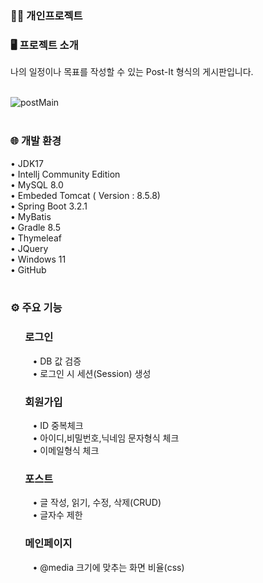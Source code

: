 ### 👩‍🚀 개인프로젝트 </br>
### 🖥️ 프로젝트 소개
나의 일정이나 목표를 작성할 수 있는 Post-It 형식의 게시판입니다.</br></br>

![postMain](https://github.com/JuYeon-Jin/board_test/assets/123148365/59f3779e-553f-409f-8622-2ee449c5a0c6)
</br></br>

### 🌐 개발 환경
• JDK17 </br>
• Intellj Community Edition</br>
• MySQL 8.0</br>
• Embeded Tomcat ( Version : 8.5.8)</br>
• Spring Boot 3.2.1</br>
• MyBatis</br>
• Gradle 8.5</br>
• Thymeleaf</br>
• JQuery</br>
• Windows 11</br>
• GitHub </br>
</br>

### ⚙️ 주요 기능
### &nbsp;&nbsp;&nbsp;&nbsp;&nbsp; 로그인
&nbsp;&nbsp;&nbsp;&nbsp;&nbsp;&nbsp;&nbsp;&nbsp; • DB 값 검증</br>
&nbsp;&nbsp;&nbsp;&nbsp;&nbsp;&nbsp;&nbsp;&nbsp; • 로그인 시 세션(Session) 생성</br>
### &nbsp;&nbsp;&nbsp;&nbsp;&nbsp; 회원가입
&nbsp;&nbsp;&nbsp;&nbsp;&nbsp;&nbsp;&nbsp;&nbsp; • ID 중복체크</br>
&nbsp;&nbsp;&nbsp;&nbsp;&nbsp;&nbsp;&nbsp;&nbsp; • 아이디,비밀번호,닉네임 문자형식 체크</br>
&nbsp;&nbsp;&nbsp;&nbsp;&nbsp;&nbsp;&nbsp;&nbsp; • 이메일형식 체크</br>
### &nbsp;&nbsp;&nbsp;&nbsp;&nbsp; 포스트
&nbsp;&nbsp;&nbsp;&nbsp;&nbsp;&nbsp;&nbsp;&nbsp; • 글 작성, 읽기, 수정, 삭제(CRUD)</br>
&nbsp;&nbsp;&nbsp;&nbsp;&nbsp;&nbsp;&nbsp;&nbsp; • 글자수 제한</br>
### &nbsp;&nbsp;&nbsp;&nbsp;&nbsp; 메인페이지
&nbsp;&nbsp;&nbsp;&nbsp;&nbsp;&nbsp;&nbsp;&nbsp; • @media 크기에 맞추는 화면 비율(css)</br></br></br>




